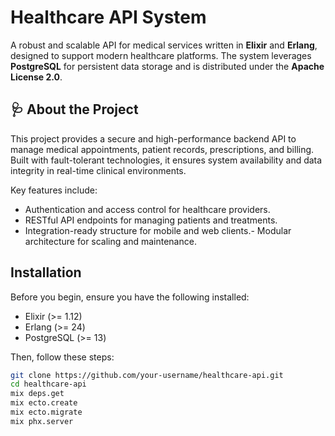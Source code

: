 # Healthcare API System

A robust and scalable API for medical services written in **Elixir** and **Erlang**, designed to support modern healthcare platforms. The system leverages **PostgreSQL** for persistent data storage and is distributed under the **Apache License 2.0**.

## 🩺 About the Project

This project provides a secure and high-performance backend API to manage medical appointments, patient records, prescriptions, and billing. Built with fault-tolerant technologies, it ensures system availability and data integrity in real-time clinical environments.

Key features include:
- Authentication and access control for healthcare providers.
- RESTful API endpoints for managing patients and treatments.
- Integration-ready structure for mobile and web clients.- Modular architecture for scaling and maintenance.

## Installation

Before you begin, ensure you have the following installed:
- Elixir (>= 1.12)
- Erlang (>= 24)
- PostgreSQL (>= 13)

Then, follow these steps:

```bash
git clone https://github.com/your-username/healthcare-api.git
cd healthcare-api
mix deps.get
mix ecto.create
mix ecto.migrate
mix phx.server
